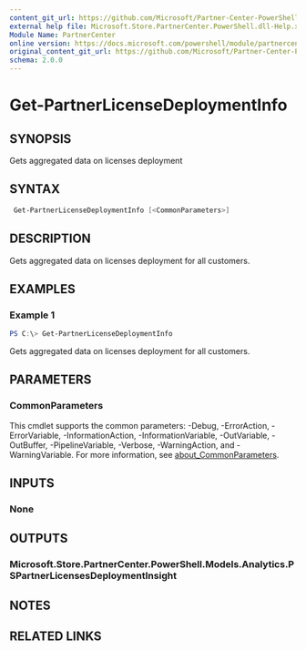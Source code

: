 ```yaml
---
content_git_url: https://github.com/Microsoft/Partner-Center-PowerShell/blob/master/docs/help/Get-PartnerLicenseDeploymentInfo.md
external help file: Microsoft.Store.PartnerCenter.PowerShell.dll-Help.xml
Module Name: PartnerCenter
online version: https://docs.microsoft.com/powershell/module/partnercenter/Get-PartnerLicenseDeploymentInfo
original_content_git_url: https://github.com/Microsoft/Partner-Center-PowerShell/blob/master/docs/help/Get-PartnerLicenseDeploymentInfo.md
schema: 2.0.0
---
```


# Get-PartnerLicenseDeploymentInfo

## SYNOPSIS
Gets aggregated data on licenses deployment

## SYNTAX

```powershell
 Get-PartnerLicenseDeploymentInfo [<CommonParameters>]
```

## DESCRIPTION
Gets aggregated data on licenses deployment for all customers.

## EXAMPLES

### Example 1
```powershell
PS C:\> Get-PartnerLicenseDeploymentInfo
```

Gets aggregated data on licenses deployment for all customers.

## PARAMETERS

### CommonParameters
This cmdlet supports the common parameters: -Debug, -ErrorAction, -ErrorVariable, -InformationAction, -InformationVariable, -OutVariable, -OutBuffer, -PipelineVariable, -Verbose, -WarningAction, and -WarningVariable. For more information, see [about_CommonParameters](http://go.microsoft.com/fwlink/?LinkID=113216).

## INPUTS

### None

## OUTPUTS

### Microsoft.Store.PartnerCenter.PowerShell.Models.Analytics.PSPartnerLicensesDeploymentInsight

## NOTES

## RELATED LINKS

